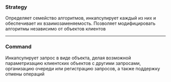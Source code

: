 ### Strategy

Определяет семейство алгоритмов, инкапсулирует каждый из них
и обеспечивает их взаимозаменяемость. Позволяет модифицировать
алгоритмы независимо от объектов клиентов

---

### Command

Инкапсулирует запрос в виде объекта, делая возможной
параметризацию клиентских объектов с другими запросами,
организацию очереди или регистрацию запросов, а также
поддержку отмены операций

